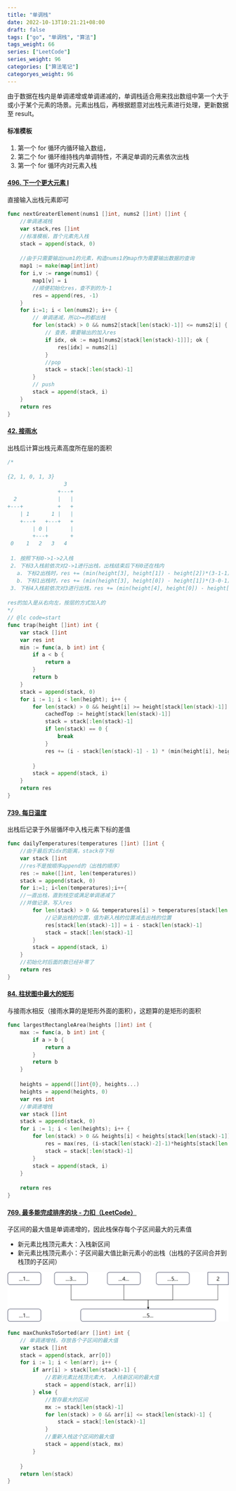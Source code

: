 ```yaml
---
title: "单调栈"
date: 2022-10-13T10:21:21+08:00
draft: false
tags: ["go", "单调栈", "算法"]
tags_weight: 66
series: ["LeetCode"]
series_weight: 96
categories: ["算法笔记"]
categoryes_weight: 96
---
```


由于数据在栈内是单调递增或单调递减的，单调栈适合用来找出数组中第一个大于或小于某个元素的场景。元素出栈后，再根据题意对出栈元素进行处理，更新数据至 result。

<!-- more -->

#### 标准模板

1. 第一个 for 循环内循环输入数组，
2. 第二个 for 循环维持栈内单调特性，不满足单调的元素依次出栈
3. 第一个 for 循环内对元素入栈

#### [496. 下一个更大元素 I](https://leetcode.cn/problems/next-greater-element-i/)

直接输入出栈元素即可

```go
func nextGreaterElement(nums1 []int, nums2 []int) []int {
    //单调递减栈
    var stack,res []int
    //标准模板，首个元素先入栈
    stack = append(stack, 0)

    //由于只需要输出num1的元素，构造nums1的map作为需要输出数据的查询
    map1 := make(map[int]int)
    for i,v := range(nums1) {
        map1[v] = i
        //顺便初始化res，查不到的为-1
        res = append(res, -1)
    }
    for i:=1; i < len(nums2); i++ {
        // 单调递减，所以>=的都出栈
        for len(stack) > 0 && nums2[stack[len(stack)-1]] <= nums2[i] {
            // 查表，需要输出的加入res
            if idx, ok := map1[nums2[stack[len(stack)-1]]]; ok {
                res[idx] = nums2[i]
            }
            //pop
            stack = stack[:len(stack)-1]
        }
        // push
        stack = append(stack, i)
    }
    return res
}
```

#### [42. 接雨水](https://leetcode.cn/problems/trapping-rain-water/)

出栈后计算出栈元素高度所在层的面积

```go
/*

{2, 1, 0, 1, 3}
                  3
                +---+
  2             |   |
+---+           +   +
    | 1       1 |   |
    +---+   +---+   +
        | 0 |       |
  	    +---+       +
 0    1   2   3   4

 1. 按照下标0->1->2入栈
 2. 下标3入栈前依次对2->1进行出栈，出栈结束后下标0还在栈内
   a. 下标2出栈时，res += (min(height[3], height[1]) - height[2])*(3-1-1)
   b. 下标1出栈时，res += (min(height[3], height[0]) - height[1])*(3-0-1)
 3. 下标4入栈前依次对3进行出栈，res += (min(height[4], height[0]) - height[3])*(4-0-1)

res的加入是从右向左，按层的方式加入的
*/
// @lc code=start
func trap(height []int) int {
	var stack []int
	var res int
	min := func(a, b int) int {
		if a < b {
			return a
		}
		return b
	}
	stack = append(stack, 0)
	for i := 1; i < len(height); i++ {
		for len(stack) > 0 && height[i] >= height[stack[len(stack)-1]] {
			cachedTop := height[stack[len(stack)-1]]
			stack = stack[:len(stack)-1]
			if len(stack) == 0 {
				break
			}
			res += (i - stack[len(stack)-1] - 1) * (min(height[i], height[stack[len(stack)-1]]) - cachedTop)

		}
		stack = append(stack, i)
	}
	return res
}

```

#### [739. 每日温度](https://leetcode.cn/problems/daily-temperatures/)

出栈后记录于外层循环中入栈元素下标的差值

```go
func dailyTemperatures(temperatures []int) []int {
    //由于最后求idx的距离，stack存下标
    var stack []int
    //res不是按顺序append的（出栈的顺序）
    res := make([]int, len(temperatures))
    stack = append(stack, 0)
    for i:=1; i<len(temperatures);i++{
    //一直出栈，直到栈空或满足单调递减了
    //并做记录，写入res
        for len(stack) > 0 && temperatures[i] > temperatures[stack[len(stack)-1]] {
            //记录出栈的位置，值为新入栈的位置减去出栈的位置
            res[stack[len(stack)-1]] = i - stack[len(stack)-1]
            stack = stack[:len(stack)-1]
        }
        stack = append(stack, i)
    }
    //初始化时后面的数已经补零了
    return res
}
```

#### [84. 柱状图中最大的矩形](https://leetcode.cn/problems/largest-rectangle-in-histogram/)

与接雨水相反（接雨水算的是矩形外面的面积），这题算的是矩形的面积

```go
func largestRectangleArea(heights []int) int {
	max := func(a, b int) int {
		if a > b {
			return a
		}
		return b
	}

	heights = append([]int{0}, heights...)
	heights = append(heights, 0)
	var res int
	//单调递增栈
	var stack []int
	stack = append(stack, 0)
	for i := 1; i < len(heights); i++ {
		for len(stack) > 0 && heights[i] < heights[stack[len(stack)-1]] {
			res = max(res, (i-stack[len(stack)-2]-1)*heights[stack[len(stack)-1]])
			stack = stack[:len(stack)-1]
		}
		stack = append(stack, i)
	}

	return res
}
```

#### [769. 最多能完成排序的块 - 力扣（LeetCode）](https://leetcode.cn/problems/max-chunks-to-make-sorted/)

子区间的最大值是单调递增的，因此栈保存每个子区间最大的元素值

- 新元素比栈顶元素大：入栈新区间
- 新元素比栈顶元素小：子区间最大值比新元素小的出栈（出栈的子区间合并到栈顶的子区间）

![image-20221013101902399](/img/algorithm/leetcode769.png)

```go
func maxChunksToSorted(arr []int) int {
	// 单调递增栈，存放各个子区间的最大值
	var stack []int
	stack = append(stack, arr[0])
	for i := 1; i < len(arr); i++ {
		if arr[i] > stack[len(stack)-1] {
			//若新元素比栈顶元素大， 入栈新区间的最大值
			stack = append(stack, arr[i])
		} else {
			//暂存最大的区间
			mx := stack[len(stack)-1]
			for len(stack) > 0 && arr[i] <= stack[len(stack)-1] {
				stack = stack[:len(stack)-1]
			}
			//重新入栈这个区间的最大值
			stack = append(stack, mx)
		}

	}
	return len(stack)
}
```

